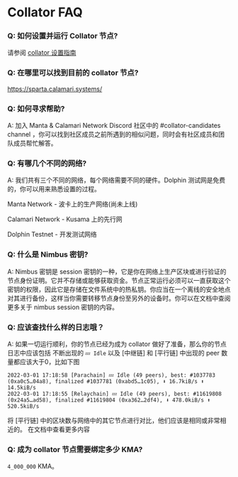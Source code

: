 # Collator FAQ

### Q: 如何设置并运行 Collator 节点?

请参阅 [collator 设置指南](SetupAndRun/installation)

### Q: 在哪里可以找到目前的 collator 节点?

https://sparta.calamari.systems/

### Q: 如何寻求帮助?

A: 加入 Manta & Calamari Network Discord 社区中的 #collator-candidates channel ，你可以找到社区成员之前所遇到的相似问题，同时会有社区成员和团队成员帮忙解答。

### Q: 有哪几个不同的网络?

A: 我们共有三个不同的网络，每个网络需要不同的硬件。Dolphin 测试网是免费的，你可以用来熟悉设置的过程。 

Manta Network -  波卡上的生产网络(尚未上线)

Calamari Network - Kusama 上的先行网

Dolphin Testnet - 开发测试网络

### Q: 什么是 Nimbus 密钥?

A: Nimbus 密钥是 session 密钥的一种，它是你在网络上生产区块或进行验证的节点身份证明。它并不存储或能够获取资金。节点正常运行必须可以一直获取这个密钥的权限，因此它是存储在文件系统中的热私钥。你应当在一个离线的安全地点对其进行备份，这样当你需要转移节点身份至另外的设备时。你可以在文档中查阅更多关于 nimbus session 密钥的内容。

### Q: 应该查找什么样的日志哦？

A: 如果一切运行顺利，你的节点已经为成为 collator 做好了准备，那么你的节点日志中应该包括 不断出现的 `💤 Idle` 以及 [中继链] 和 [平行链] 中出现的 peer 数量都应该大于0，比如下图

```
2022-03-01 17:18:58 [Parachain] 💤 Idle (49 peers), best: #1037783 (0xa0c5…04a8), finalized #1037781 (0xabd5…1c05), ⬇ 16.7kiB/s ⬆ 14.5kiB/s
2022-03-01 17:18:55 [Relaychain] 💤 Idle (49 peers), best: #11619808 (0x24a5…ad58), finalized #11619804 (0xa362…2df4), ⬇ 478.0kiB/s ⬆ 520.5kiB/s
```

将 [平行链] 中的区块数与网络中的其它节点进行对比，他们应该是相同或非常相近的。 在文档中查看更多内容

### Q: 成为 collator 节点需要绑定多少 KMA?

`4_000_000` KMA。

